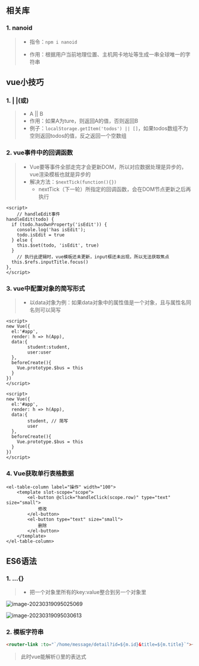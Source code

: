 ## 相关库

### 1. nanoid

> - 指令：`npm i nanoid`
>
> - 作用：根据用户当前地理位置、主机网卡地址等生成一串全球唯一的字符串

## vue小技巧

### 1. | |(或)

> - A || B
> - 作用：如果A为ture，则返回A的值，否则返回B
> - 例子：`localStorage.getItem('todos') || []`，如果todos数组不为空则返回todos的值，反之返回一个空数组

### 2. vue事件中的回调函数

> - Vue要等事件全部走完才会更新DOM，所以对应数据处理是异步的，vue渲染模板也就是异步的
> - 解决方法：`$nextTick(function(){})`
>   - nextTick（下一轮）所指定的回调函数，会在DOM节点更新之后再执行

```vue
<script>
    // handleEdit事件
handleEdit(todo) {
  if (todo.hasOwnProperty('isEdit')) {
    console.log('has isEdit');
    todo.isEdit = true
  } else {
    this.$set(todo, 'isEdit', true)
  }
    // 执行此逻辑时，vue模板还未更新，input框还未出现，所以无法获取焦点
  this.$refs.inputTitle.focus()
},
</script>
```

### 3. vue中配置对象的简写形式

> - 以data对象为例：如果data对象中的属性值是一个对象，且与属性名同名则可以简写

```vue
<script>
new Vue({
  el:'#app',
  render: h => h(App),
  data:{
        student:student,
        user:user
  },
  beforeCreate(){
    Vue.prototype.$bus = this
  }
})
</script>
```

```vue
<script>
new Vue({
  el:'#app',
  render: h => h(App),
  data:{
        student, // 简写
        user
  },
  beforeCreate(){
    Vue.prototype.$bus = this
  }
})
</script>
```

### 4. Vue获取单行表格数据

```vue
<el-table-column label="操作" width="100">
    <template slot-scope="scope">
        <el-button @click="handleClick(scope.row)" type="text" size="small">
            修改
        </el-button>
        <el-button type="text" size="small">
            删除
        </el-button>
    </template>
</el-table-column>
```



## ES6语法

### 1. ...{}

> - 把一个对象里所有的key:value整合到另一个对象里

![image-20230319095025069](https://gitee.com/chen-jiujia/typora-picgo/raw/master/img/202309251754372.png)

![image-20230319095030613](https://gitee.com/chen-jiujia/typora-picgo/raw/master/img/202309251754373.png)

### 2. 模板字符串

```html
<router-link :to="`/home/message/detail?id=${m.id}&title=${m.title}`">{{m.title}}</router-link>
```

> 此时vue能解析{}里的表达式

